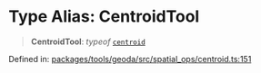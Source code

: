 # Type Alias: CentroidTool

> **CentroidTool**: *typeof* [`centroid`](../variables/centroid.md)

Defined in: [packages/tools/geoda/src/spatial\_ops/centroid.ts:151](https://github.com/GeoDaCenter/openassistant/blob/bc4037be52d89829440fcc4aaa1010be73719d16/packages/tools/geoda/src/spatial_ops/centroid.ts#L151)
